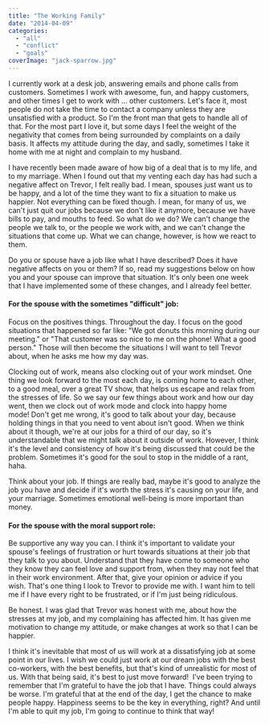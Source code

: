```yaml
---
title: "The Working Family"
date: "2014-04-09"
categories: 
  - "all"
  - "conflict"
  - "goals"
coverImage: "jack-sparrow.jpg"
---
```


I currently work at a desk job, answering emails and phone calls from customers. Sometimes I work with awesome, fun, and happy customers, and other times I get to work with ... other customers. Let's face it, most people do not take the time to contact a company unless they are unsatisfied with a product. So I'm the front man that gets to handle all of that. For the most part I love it, but some days I feel the weight of the negativity that comes from being surrounded by complaints on a daily basis. It affects my attitude during the day, and sadly, sometimes I take it home with me at night and complain to my husband.

I have recently been made aware of how big of a deal that is to my life, and to my marriage. When I found out that my venting each day has had such a negative affect on Trevor, I felt really bad. I mean, spouses just want us to be happy, and a lot of the time they want to fix a situation to make us happier. Not everything can be fixed though. I mean, for many of us, we can't just quit our jobs because we don't like it anymore, because we have bills to pay, and mouths to feed. So what do we do? We can't change the people we talk to, or the people we work with, and we can't change the situations that come up. What we can change, however, is how we react to them.

Do you or spouse have a job like what I have described? Does it have negative affects on you or them? If so, read my suggestions below on how you and your spouse can improve that situation. It's only been one week that I have implemented some of these changes, and I already feel better.

#### For the spouse with the sometimes "difficult" job:

Focus on the positives things. Throughout the day. I focus on the good situations that happened so far like: "We got donuts this morning during our meeting." or "That customer was so nice to me on the phone! What a good person." Those will then become the situations I will want to tell Trevor about, when he asks me how my day was.

Clocking out of work, means also clocking out of your work mindset. One thing we look forward to the most each day, is coming home to each other, to a good meal, over a great TV show, that helps us escape and relax from the stresses of life. So we say our few things about work and how our day went, then we clock out of work mode and clock into happy home mode! Don't get me wrong, it's good to talk about your day, because holding things in that you need to vent about isn't good. When we think about it though, we're at our jobs for a third of our day, so it's understandable that we might talk about it outside of work. However, I think it's the level and consistency of how it's being discussed that could be the problem. Sometimes it's good for the soul to stop in the middle of a rant, haha.

Think about your job. If things are really bad, maybe it's good to analyze the job you have and decide if it's worth the stress it's causing on your life, and your marriage. Sometimes emotional well-being is more important than money.

#### For the spouse with the moral support role:

Be supportive any way you can. I think it's important to validate your spouse's feelings of frustration or hurt towards situations at their job that they talk to you about. Understand that they have come to someone who they know they can feel love and support from, when they may not feel that in their work environment. After that, give your opinion or advice if you wish. That's one thing I look to Trevor to provide me with. I want him to tell me if I have every right to be frustrated, or if I'm just being ridiculous.

Be honest. I was glad that Trevor was honest with me, about how the stresses at my job, and my complaining has affected him. It has given me motivation to change my attitude, or make changes at work so that I can be happier.

I think it's inevitable that most of us will work at a dissatisfying job at some point in our lives. I wish we could just work at our dream jobs with the best co-workers, with the best benefits, but that's kind of unrealistic for most of us. With that being said, it's best to just move forward!  I've been trying to remember that I'm grateful to have the job that I have. Things could always be worse. I'm grateful that at the end of the day, I get the chance to make people happy. Happiness seems to be the key in everything, right? And until I'm able to quit my job, I'm going to continue to think that way!
